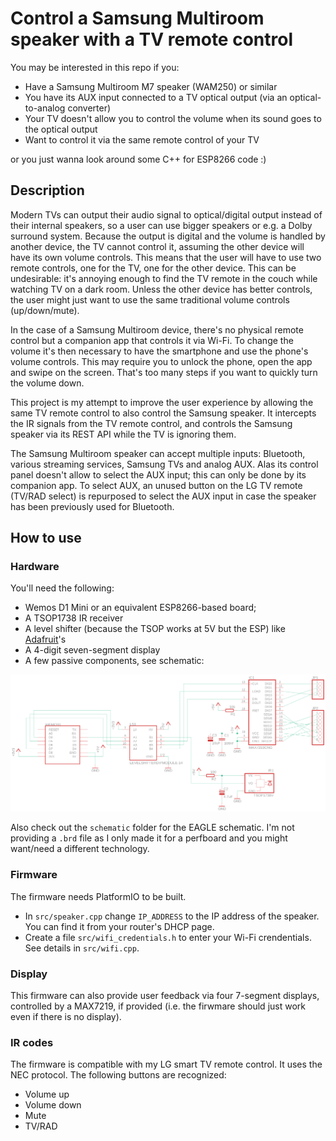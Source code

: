 # Control a Samsung Multiroom speaker with a TV remote control

You may be interested in this repo if you:

* Have a Samsung Multiroom M7 speaker (WAM250) or similar
* You have its AUX input connected to a TV optical output (via an optical-to-analog converter)
* Your TV doesn't allow you to control the volume when its sound goes to the optical output
* Want to control it via the same remote control of your TV

or you just wanna look around some C++ for ESP8266 code :)

## Description

Modern TVs can output their audio signal to optical/digital output instead of their internal speakers, so a user can use bigger speakers or e.g. a Dolby surround system. Because the output is digital and the volume is handled by another device, the TV cannot control it, assuming the other device will have its own volume controls. This means that the user will have to use two remote controls, one for the TV, one for the other device. This can be undesirable: it's annoying enough to find the TV remote in the couch while watching TV on a dark room. Unless the other device has better controls, the user might just want to use the same traditional volume controls (up/down/mute).

In the case of a Samsung Multiroom device, there's no physical remote control but a companion app that controls it via Wi-Fi. To change the volume it's then necessary to have the smartphone and use the phone's volume controls. This may require you to unlock the phone, open the app and swipe on the screen. That's too many steps if you want to quickly turn the volume down.

This project is my attempt to improve the user experience by allowing the same TV remote control to also control the Samsung speaker. It intercepts the IR signals from the TV remote control, and controls the Samsung speaker via its REST API while the TV is ignoring them.

The Samsung Multiroom speaker can accept multiple inputs: Bluetooth, various streaming services, Samsung TVs and analog AUX. Alas its control panel doesn't allow to select the AUX input; this can only be done by its companion app. To select AUX, an unused button on the LG TV remote (TV/RAD select) is repurposed to select the AUX input in case the speaker has been previously used for Bluetooth.

## How to use

### Hardware

You'll need the following:
* Wemos D1 Mini or an equivalent ESP8266-based board;
* A TSOP1738 IR receiver
* A level shifter (because the TSOP works at 5V but the ESP) like [Adafruit](https://www.adafruit.com/product/757)'s
* A 4-digit seven-segment display
* A few passive components, see schematic:

![Schematic](hardware/board.png)

Also check out the `schematic` folder for the EAGLE schematic. I'm not providing a `.brd` file as I only made it for a perfboard and you might want/need a different technology.

### Firmware

The firmware needs PlatformIO to be built.

* In `src/speaker.cpp` change `IP_ADDRESS` to the IP address of the speaker. You can find it from your router's DHCP page.
* Create a file `src/wifi_credentials.h` to enter your Wi-Fi crendentials. See details in `src/wifi.cpp`.

### Display

This firmware can also provide user feedback via four 7-segment displays, controlled by a MAX7219, if provided (i.e. the firwmare should just work even if there is no display).

### IR codes

The firmware is compatible with my LG smart TV remote control. It uses the NEC protocol. The following buttons are recognized:

* Volume up
* Volume down
* Mute
* TV/RAD

